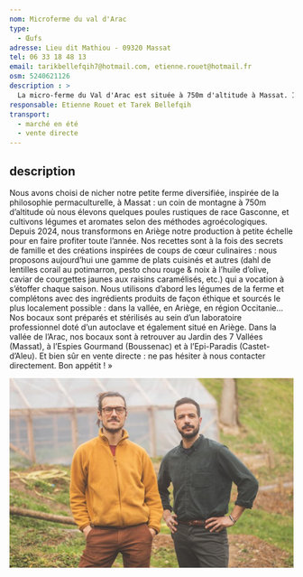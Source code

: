 ```yaml
---
nom: Microferme du val d'Arac
type: 
  - Œufs
adresse: Lieu dit Mathiou - 09320 Massat
tel: 06 33 18 48 13
email: tarikbellefqih7@hotmail.com, etienne.rouet@hotmail.fr
osm: 5240621126
description : >
  La micro-ferme du Val d'Arac est située à 750m d'altitude à Massat. Inspirée par la permaculture, elle pratique un maraîchage agroécologique (en cours de certification AB). La ferme abrite un petit élevage de poules pondeuses de race Gasconne. Gérée par Étienne Rouet et Tarek Bellefqih, elle valorise une agriculture locale, durable et respectueuse de l'environnement.
responsable: Etienne Rouet et Tarek Bellefqih
transport:
  - marché en été
  - vente directe
---
```


## description

Nous avons choisi de nicher notre petite ferme diversifiée, inspirée de la philosophie permaculturelle, à Massat : un coin de montagne à 750m d’altitude où nous élevons quelques poules rustiques de race Gasconne, et cultivons légumes et aromates selon des méthodes agroécologiques.
Depuis 2024, nous transformons en Ariège notre production à petite échelle pour en faire profiter toute l’année. Nos recettes sont à la fois des secrets de famille et des créations inspirées de coups de cœur culinaires : nous proposons aujourd’hui une gamme de plats cuisinés et autres (dahl de lentilles corail au potimarron, pesto chou rouge & noix à l’huile d’olive, caviar de courgettes jaunes aux raisins caramélisés, etc.) qui a vocation à s’étoffer chaque saison. Nous utilisons d’abord les légumes de la ferme et complétons avec des ingrédients produits de façon éthique et sourcés le plus localement possible : dans la vallée, en Ariège, en région Occitanie...
Nos bocaux sont préparés et stérilisés au sein d’un laboratoire professionnel doté d’un autoclave et également situé en Ariège.
Dans la vallée de l’Arac, nos bocaux sont à retrouver au Jardin des 7 Vallées (Massat), à l’Espies Gourmand (Boussenac) et à l’Epi-Paradis (Castet-d’Aleu). Et bien sûr en vente directe : ne pas hésiter à nous contacter directement.
Bon appétit ! » 

![Microferme du val d'Arac](./media/micro-ferme-val-d-arac.jpg)
